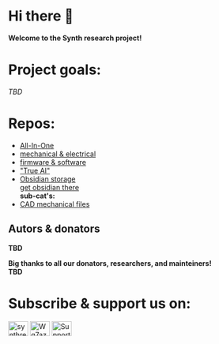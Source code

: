 # Hi there 👋 
**Welcome to the Synth research project!**

# Project goals:
*TBD*    

# Repos:
 - [All-In-One](https://github.com/SynthRevolutionResearch/SynthAIO)
 - [mechanical & electrical](https://github.com/SynthRevolutionResearch/SynthResearch-electromechanical)
 - [firmware & software](https://github.com/SynthRevolutionResearch/SynthResearch-code)
 - ["True AI"]()
 - [Obsidian storage](https://github.com/SynthRevolutionResearch/obsidian-vault)  
 [get obsidian there](https://obsidian.md/)       
 **sub-cat's:**
 - [CAD mechanical files]() 


 ## Autors & donators
**TBD**    

**Big thanks to all our donators, researchers, and mainteiners!**  
**TBD**    

# Subscribe & support us on:


<p align="left">
<a href="https://www.youtube.com/channel/UCHvOHMdLYhFk7Rfm-d7G7Bw" target="blank"><img align="center" src="https://raw.githubusercontent.com/rahuldkjain/github-profile-readme-generator/master/src/images/icons/Social/youtube.svg" alt="synthrevolutionresearch" height="30" width="40" /></a>
<a href="https://discord.gg/Wq7azBMQnJ" target="blank"><img align="center" src="https://raw.githubusercontent.com/rahuldkjain/github-profile-readme-generator/master/src/images/icons/Social/discord.svg" alt="Wq7azBMQnJ" height="30" width="40" /></a>
<a href="boosty" target="blank"><img align="center" src="https://images.boosty.to/user/442/avatar" alt="Support autor & team on boosty" height="30" width="40" /></a>
</p>
